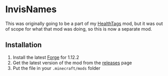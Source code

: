 # InvisNames

This was originally going to be a part of my [HealthTags](https://github.com/aembur/HealthTags) mod, but it was out of scope for what that mod was doing, so this is now a separate mod.

## Installation
1. Install the latest [Forge](https://files.minecraftforge.net/net/minecraftforge/forge/index_1.12.2.html) for 1.12.2
2. Get the latest version of the mod from the [releases](https://github.com/aembur/InvisNames/releases) page
3. Put the file in your `.minecraft/mods` folder

